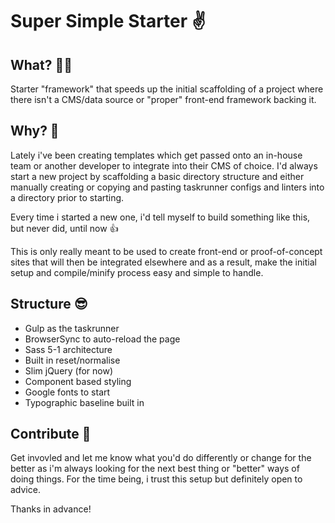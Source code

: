 # Super Simple Starter ✌️

## What? 🤷‍♂️

Starter "framework" that speeds up the initial scaffolding of a project where there isn't a CMS/data source or "proper" front-end framework backing it.

## Why? 🤔

Lately i've been creating templates which get passed onto an in-house team or another developer to integrate into their CMS of choice. I'd always start a new project by scaffolding a basic directory structure and either manually creating or copying and pasting taskrunner configs and linters into a directory prior to starting.

Every time i started a new one, i'd tell myself to build something like this, but never did, until now 👍

This is only really meant to be used to create front-end or proof-of-concept sites that will then be integrated elsewhere and as a result, make the initial setup and compile/minify process easy and simple to handle.

## Structure 😎

- Gulp as the taskrunner
- BrowserSync to auto-reload the page
- Sass 5-1 architecture
- Built in reset/normalise
- Slim jQuery (for now)
- Component based styling
- Google fonts to start
- Typographic baseline built in

## Contribute 👊

Get invovled and let me know what you'd do differently or change for the better as i'm always looking for the next best thing or "better" ways of doing things. For the time being, i trust this setup but definitely open to advice.

Thanks in advance!
